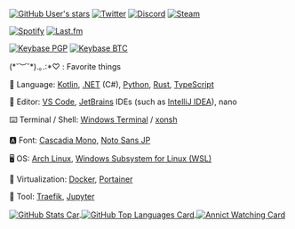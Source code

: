<!--
**SlashNephy/SlashNephy** is a ✨ _special_ ✨ repository because its `README.md` (this file) appears on your GitHub profile.
-->

[![GitHub User's stars](https://img.shields.io/github/stars/SlashNephy?affiliations=OWNER%2CCOLLABORATOR%2CORGANIZATION_MEMBER&label=GitHub%20%E2%98%85%20Received&logo=github&style=flat-square)](https://github.com/SlashNephy)
[![Twitter](https://img.shields.io/twitter/follow/SlashNephy?label=Twitter&logo=twitter&&style=flat-square&color=blue)](https://twitter.com/SlashNephy)
[![Discord](https://img.shields.io/discord/187578406940966912?label=Discord&logo=discord&style=flat-square&color=blue)](https://discord.gg/KA3US7r6zX)
[![Steam](https://img.shields.io/badge/Steam-playing-blue?logo=steam&style=flat-square)](https://steamcommunity.com/profiles/76561198291900433)

[![Spotify](https://img.shields.io/badge/Spotify-listening-blue?logo=spotify&style=flat-square)](https://open.spotify.com/user/v1h824j8sxke430y505vk0wu8)
[![Last.fm](https://img.shields.io/endpoint?style=flat-square&url=https%3A%2F%2Flastfm-shields.starrybluesky.workers.dev%2F&cacheSeconds=30)](https://www.last.fm/user/AsteriaNocturna)

[![Keybase PGP](https://img.shields.io/keybase/pgp/SlashNephy?logo=monkeytie&style=flat-square)](https://keybase.io/SlashNephy)
[![Keybase BTC](https://img.shields.io/keybase/btc/SlashNephy?logo=bitcoin&style=flat-square)](https://keybase.io/SlashNephy)

(\*˘︶˘\*).｡.:\*♡ : Favorite things

📖 Language: [Kotlin](https://kotlinlang.org), [.NET](https://docs.microsoft.com/ja-jp/dotnet) (C#), [Python](https://www.python.org), [Rust](https://www.rust-lang.org), [TypeScript](https://www.typescriptlang.org)

📝 Editor: [VS Code](https://code.visualstudio.com), [JetBrains](https://www.jetbrains.com) IDEs (such as [IntelliJ IDEA](https://www.jetbrains.com/ja-jp/idea)), nano

⌨️ Terminal / Shell: [Windows Terminal](https://docs.microsoft.com/ja-jp/windows/terminal) / [xonsh](https://xon.sh)

🅰️ Font: [Cascadia Mono](https://docs.microsoft.com/ja-jp/windows/terminal/cascadia-code), [Noto Sans JP](https://fonts.google.com/specimen/Noto+Sans+JP)

🖥 OS: [Arch Linux](https://archlinux.org), [Windows Subsystem for Linux (WSL)](https://docs.microsoft.com/ja-jp/windows/wsl)

🐋 Virtualization: [Docker](https://www.docker.com), [Portainer](https://www.portainer.io)

🧰 Tool: [Traefik](https://traefik.io/traefik), [Jupyter](https://jupyter.org)


<a href="https://github.com/SlashNephy">
  <img align="center" src="https://github-readme-stats.vercel.app/api?username=SlashNephy&show_icons=true&count_private=true&theme=tokyonight&custom_title=Statistics" title="GitHub Stats Car">
</a>

<a href="https://github.com/SlashNephy">
  <img align="center" src="https://github-readme-stats.vercel.app/api/top-langs/?username=SlashNephy&layout=compact&theme=tokyonight&langs_count=8&hide=gnuplot" title="GitHub Top Languages Card">
</a>

<a href="https://annict.jp/@SlashNephy">
  <img align="center" src="https://annict-card-dev.starry.blue/watching/SlashNephy?limit_images=0&season=all" title="Annict Watching Card">
</a>
